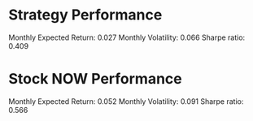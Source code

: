 # Strategy Performance
Monthly Expected Return: 0.027
Monthly Volatility: 0.066
Sharpe ratio: 0.409
# Stock NOW Performance
Monthly Expected Return: 0.052
Monthly Volatility: 0.091
Sharpe ratio: 0.566
